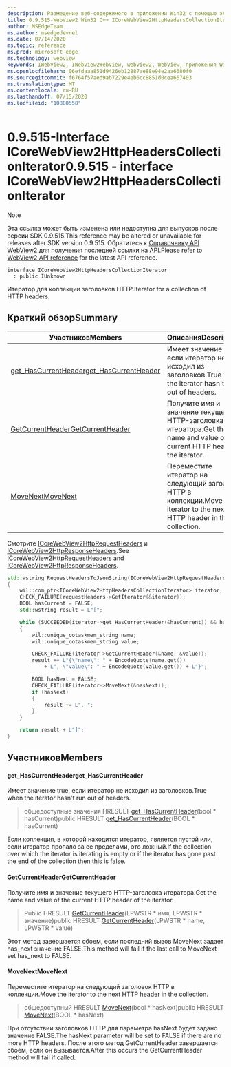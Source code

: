 ```yaml
---
description: Размещение веб-содержимого в приложении Win32 с помощью элемента управления Microsoft Edge WebView2
title: 0.9.515-WebView2 Win32 C++ ICoreWebView2HttpHeadersCollectionIterator
author: MSEdgeTeam
ms.author: msedgedevrel
ms.date: 07/14/2020
ms.topic: reference
ms.prod: microsoft-edge
ms.technology: webview
keywords: IWebView2, IWebView2WebView, webview2, WebView, приложения Win32, Win32, EDGE, ICoreWebView2, ICoreWebView2Controller, элемент управления "веб-браузер", HTML Edge
ms.openlocfilehash: 06efdaaa851d9426eb12887ae88e94e2aa6680f0
ms.sourcegitcommit: f6764f57aed9ab7229e4eb6cc8851d0cea667403
ms.translationtype: MT
ms.contentlocale: ru-RU
ms.lasthandoff: 07/15/2020
ms.locfileid: "10880558"
---
```

# <span data-ttu-id="62ee5-104">0.9.515-Interface ICoreWebView2HttpHeadersCollectionIterator</span><span class="sxs-lookup"><span data-stu-id="62ee5-104">0.9.515 - interface ICoreWebView2HttpHeadersCollectionIterator</span></span> 

> [!NOTE]
> <span data-ttu-id="62ee5-105">Эта ссылка может быть изменена или недоступна для выпусков после версии SDK 0.9.515.</span><span class="sxs-lookup"><span data-stu-id="62ee5-105">This reference may be altered or unavailable for releases after SDK version 0.9.515.</span></span> <span data-ttu-id="62ee5-106">Обратитесь к [Справочнику API WebView2](../../../webview2-api-reference.md) для получения последней ссылки на API.</span><span class="sxs-lookup"><span data-stu-id="62ee5-106">Please refer to [WebView2 API reference](../../../webview2-api-reference.md) for the latest API reference.</span></span>

```
interface ICoreWebView2HttpHeadersCollectionIterator
  : public IUnknown
```

<span data-ttu-id="62ee5-107">Итератор для коллекции заголовков HTTP.</span><span class="sxs-lookup"><span data-stu-id="62ee5-107">Iterator for a collection of HTTP headers.</span></span>

## <span data-ttu-id="62ee5-108">Краткий обзор</span><span class="sxs-lookup"><span data-stu-id="62ee5-108">Summary</span></span>

 <span data-ttu-id="62ee5-109">Участников</span><span class="sxs-lookup"><span data-stu-id="62ee5-109">Members</span></span>                        | <span data-ttu-id="62ee5-110">Описания</span><span class="sxs-lookup"><span data-stu-id="62ee5-110">Descriptions</span></span>
--------------------------------|---------------------------------------------
[<span data-ttu-id="62ee5-111">get_HasCurrentHeader</span><span class="sxs-lookup"><span data-stu-id="62ee5-111">get_HasCurrentHeader</span></span>](#get_hascurrentheader) | <span data-ttu-id="62ee5-112">Имеет значение true, если итератор не исходил из заголовков.</span><span class="sxs-lookup"><span data-stu-id="62ee5-112">True when the iterator hasn't run out of headers.</span></span>
[<span data-ttu-id="62ee5-113">GetCurrentHeader</span><span class="sxs-lookup"><span data-stu-id="62ee5-113">GetCurrentHeader</span></span>](#getcurrentheader) | <span data-ttu-id="62ee5-114">Получите имя и значение текущего HTTP-заголовка итератора.</span><span class="sxs-lookup"><span data-stu-id="62ee5-114">Get the name and value of the current HTTP header of the iterator.</span></span>
[<span data-ttu-id="62ee5-115">MoveNext</span><span class="sxs-lookup"><span data-stu-id="62ee5-115">MoveNext</span></span>](#movenext) | <span data-ttu-id="62ee5-116">Переместите итератор на следующий заголовок HTTP в коллекции.</span><span class="sxs-lookup"><span data-stu-id="62ee5-116">Move the iterator to the next HTTP header in the collection.</span></span>

<span data-ttu-id="62ee5-117">Смотрите [ICoreWebView2HttpRequestHeaders](icorewebview2httprequestheaders.md) и [ICoreWebView2HttpResponseHeaders](icorewebview2httpresponseheaders.md).</span><span class="sxs-lookup"><span data-stu-id="62ee5-117">See [ICoreWebView2HttpRequestHeaders](icorewebview2httprequestheaders.md) and [ICoreWebView2HttpResponseHeaders](icorewebview2httpresponseheaders.md).</span></span> 
```cpp
std::wstring RequestHeadersToJsonString(ICoreWebView2HttpRequestHeaders* requestHeaders)
{
    wil::com_ptr<ICoreWebView2HttpHeadersCollectionIterator> iterator;
    CHECK_FAILURE(requestHeaders->GetIterator(&iterator));
    BOOL hasCurrent = FALSE;
    std::wstring result = L"[";

    while (SUCCEEDED(iterator->get_HasCurrentHeader(&hasCurrent)) && hasCurrent)
    {
        wil::unique_cotaskmem_string name;
        wil::unique_cotaskmem_string value;

        CHECK_FAILURE(iterator->GetCurrentHeader(&name, &value));
        result += L"{\"name\": " + EncodeQuote(name.get())
            + L", \"value\": " + EncodeQuote(value.get()) + L"}";

        BOOL hasNext = FALSE;
        CHECK_FAILURE(iterator->MoveNext(&hasNext));
        if (hasNext)
        {
            result += L", ";
        }
    }

    return result + L"]";
}
```

## <span data-ttu-id="62ee5-118">Участников</span><span class="sxs-lookup"><span data-stu-id="62ee5-118">Members</span></span>

#### <span data-ttu-id="62ee5-119">get_HasCurrentHeader</span><span class="sxs-lookup"><span data-stu-id="62ee5-119">get_HasCurrentHeader</span></span> 

<span data-ttu-id="62ee5-120">Имеет значение true, если итератор не исходил из заголовков.</span><span class="sxs-lookup"><span data-stu-id="62ee5-120">True when the iterator hasn't run out of headers.</span></span>

> <span data-ttu-id="62ee5-121">общедоступные значения HRESULT [get_HasCurrentHeader](#get_hascurrentheader)(bool \* hasCurrent)</span><span class="sxs-lookup"><span data-stu-id="62ee5-121">public HRESULT [get_HasCurrentHeader](#get_hascurrentheader)(BOOL \* hasCurrent)</span></span>

<span data-ttu-id="62ee5-122">Если коллекция, в которой находится итератор, является пустой или, если итератор пропало за ее пределами, это ложный.</span><span class="sxs-lookup"><span data-stu-id="62ee5-122">If the collection over which the iterator is iterating is empty or if the iterator has gone past the end of the collection then this is false.</span></span>

#### <span data-ttu-id="62ee5-123">GetCurrentHeader</span><span class="sxs-lookup"><span data-stu-id="62ee5-123">GetCurrentHeader</span></span> 

<span data-ttu-id="62ee5-124">Получите имя и значение текущего HTTP-заголовка итератора.</span><span class="sxs-lookup"><span data-stu-id="62ee5-124">Get the name and value of the current HTTP header of the iterator.</span></span>

> <span data-ttu-id="62ee5-125">Public HRESULT [GetCurrentHeader](#getcurrentheader)(LPWSTR \* имя, LPWSTR \* значение)</span><span class="sxs-lookup"><span data-stu-id="62ee5-125">public HRESULT [GetCurrentHeader](#getcurrentheader)(LPWSTR \* name, LPWSTR \* value)</span></span>

<span data-ttu-id="62ee5-126">Этот метод завершается сбоем, если последний вызов MoveNext задает has_next значение FALSE.</span><span class="sxs-lookup"><span data-stu-id="62ee5-126">This method will fail if the last call to MoveNext set has_next to FALSE.</span></span>

#### <span data-ttu-id="62ee5-127">MoveNext</span><span class="sxs-lookup"><span data-stu-id="62ee5-127">MoveNext</span></span> 

<span data-ttu-id="62ee5-128">Переместите итератор на следующий заголовок HTTP в коллекции.</span><span class="sxs-lookup"><span data-stu-id="62ee5-128">Move the iterator to the next HTTP header in the collection.</span></span>

> <span data-ttu-id="62ee5-129">общедоступный HRESULT [MoveNext](#movenext)(bool \* hasNext)</span><span class="sxs-lookup"><span data-stu-id="62ee5-129">public HRESULT [MoveNext](#movenext)(BOOL \* hasNext)</span></span>

<span data-ttu-id="62ee5-130">При отсутствии заголовков HTTP для параметра hasNext будет задано значение FALSE.</span><span class="sxs-lookup"><span data-stu-id="62ee5-130">The hasNext parameter will be set to FALSE if there are no more HTTP headers.</span></span> <span data-ttu-id="62ee5-131">После этого метод GetCurrentHeader завершается сбоем, если он вызывается.</span><span class="sxs-lookup"><span data-stu-id="62ee5-131">After this occurs the GetCurrentHeader method will fail if called.</span></span>

